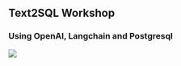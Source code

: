 ## Text2SQL Workshop
### Using OpenAI, Langchain and Postgresql

<img src="https://github.com/weet-ai/text2sql-workshop/blob/main/img/nosql.png?raw=true"/>